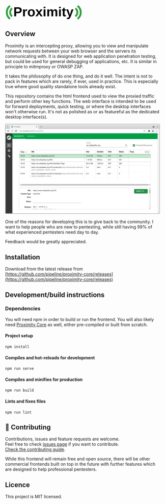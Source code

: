 <picture>
  <source media="(prefers-color-scheme: dark)" srcset="docs/resources/Banner-Dark.svg">
  <img alt="Text changing depending on mode. Light: 'So light!' Dark: 'So dark!'" src="docs/resources/Banner-Light.svg" width="50%">
</picture>

## Overview
Proximity is an intercepting proxy, allowing you to view and manipulate network requests between your web browser and the servers its communicating with. It is designed for web application penetration testing, but could be used for general debugging of applications, etc. It is similar in principle to mitmproxy or OWASP ZAP.

It takes the philosophy of do one thing, and do it well. The intent is not to pack in features which are rarely, if ever, used in practice. This is especially true where good quality standalone tools already exist.

This repository contains the html frontend used to view the proxied traffic and perform other key functions.  The web interface is intended to be used for forward deployments, quick testing, or where the desktop interfaces won't otherwise run. It's not as polished as or as featureful as the dedicated desktop interface(s).

<img src="docs/resources/screenshot.png" />

One of the reasons for developing this is to give back to the community. I want to help people who are new to pentesting, while still having 99% of what experienced pentesters need day to day.

Feedback would be greatly appreciated.

## Installation
Download from the latest release from [https://github.com/pipeline/proximity-core/releases](https://github.com/pipeline/proximity-core/releases)

## Development/build instructions

### Dependencies
You will need npm in order to build or run the frontend. You will also likely need [Proximity Core](https://github.com/pipeline/proximity-core/releases) as well, either pre-compiled or built from scratch.

#### Project setup
```
npm install
```

#### Compiles and hot-reloads for development
```
npm run serve
```

#### Compiles and minifies for production
```
npm run build
```

#### Lints and fixes files
```
npm run lint
```

## 🤝 Contributing

Contributions, issues and feature requests are welcome.<br />
Feel free to check [issues page](https://github.com/pipeline/proximity-frontend-html/issues) if you want to contribute.<br />
[Check the contributing guide](https://github.com/pipeline/proximity-core/CONTRIBUTING.md).<br />

While this frontend will remain free and open source, there will be other commercial frontends built on top in the future with further features which are designed to help professional pentesters.

## Licence
This project is MIT licensed.
